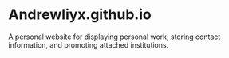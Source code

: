 # Andrewliyx.github.io
A personal website for displaying personal work, storing contact information, and promoting attached institutions.
